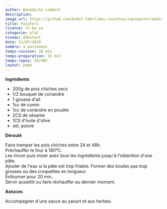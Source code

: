 ```yaml
---
author: Bénédicte Lambert
description: 
image_url: https://github.com/bndct-lmbrt/mes-recettes/raw/master/medias/falafels.jpg
title: Falafels
licence: CC-by-sa
categorie: plat
niveau: débutant
date: 21/07/2018
nombre: 4 personnes
temps-cuisson: 20 min
temps-preparation: 15 min
temps-repos: 24/48h
layout: page
---
```



**Ingrédients**  
 

* 200g de pois chiches secs
* 1/2 bouquet de coriandre
* 1 gousse d'ail
* 1cc de cumin
* 1cc de coriandre en poudre
* 2CS de sésame
* 1CS d'huile d'olive
* sel, poivre



**Déroulé**  

Faire tremper les pois chiches entre 24 et 48h.  
Préchauffer le four à 180°C.  
Les rincer puis mixer avec tous les ingrédients jusqu'à l'obtention d'une pâte.  
Ajouter de l'eau si la pâte est trop friable. 
Former des boules pas trop grosses ou des croquettes en longueur.  
Enfourner pour 20 min.  
Servir aussitôt ou faire réchauffer au dernier moment.  
 
  
**Astuces** 

Accompagner d'une sauce au yaourt et aux herbes.